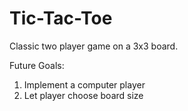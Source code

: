 # Tic-Tac-Toe

Classic two player game on a 3x3 board.

Future Goals:
1. Implement a computer player
2. Let player choose board size
